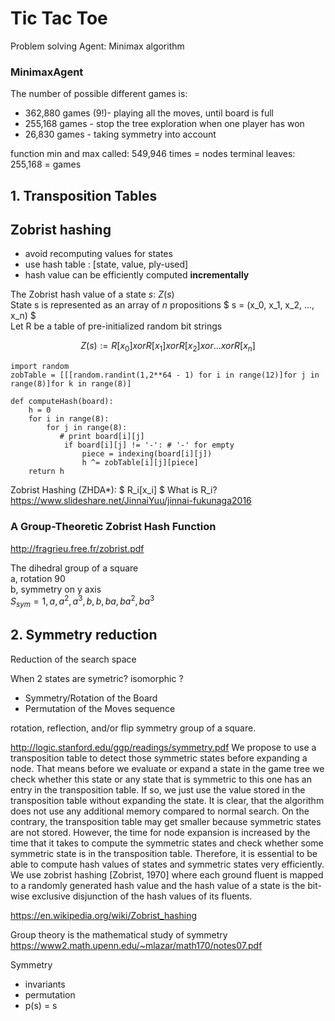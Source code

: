 # Tic Tac Toe

Problem solving Agent: Minimax algorithm



### MinimaxAgent

The number of possible different games is:
* 362,880 games (9!)- playing all the moves, until board is full
* 255,168 games - stop the tree exploration when one player has won
* 26,830 games - taking symmetry into account


function min and max called: 549,946 times = nodes
terminal leaves: 255,168 = games


## 1. Transposition Tables



## Zobrist hashing 

- avoid recomputing values for states
- use hash table : [state, value, ply-used]
- hash value can be efficiently computed __incrementally__

The Zobrist hash value of a state $s$: $Z(s)$  
State s is represented as an array of $n$ propositions $ s = (x_0, x_1, x_2, ..., x_n) $  
Let R be a table of pre-initialized random bit strings  

$$ Z(s) := R[x_0] xor R[x_1] xor R[x_2] xor ... xor R[x_n]$$


``` 
import random
zobTable = [[[random.randint(1,2**64 - 1) for i in range(12)]for j in range(8)]for k in range(8)]

def computeHash(board):
    h = 0
    for i in range(8):
        for j in range(8):
           # print board[i][j]
            if board[i][j] != '-': # '-' for empty
                piece = indexing(board[i][j])
                h ^= zobTable[i][j][piece]
    return h
```

Zobrist Hashing (ZHDA*): $ R_i[x_i] $ What is R_i? https://www.slideshare.net/JinnaiYuu/jinnai-fukunaga2016

### A Group-Theoretic Zobrist Hash Function
http://fragrieu.free.fr/zobrist.pdf  

The dihedral group of a square  
a, rotation 90  
b, symmetry on y axis  
$S_{sym} = { 1, a, a^2, a^3, b, b, ba, ba^2, ba^3}$

## 2. Symmetry reduction

Reduction of the search space 

When 2 states are symetric? isomorphic ?

* Symmetry/Rotation of the Board
* Permutation of the Moves sequence

rotation, reflection, and/or flip
symmetry group of a square.


http://logic.stanford.edu/ggp/readings/symmetry.pdf 
We propose to use a transposition table to detect those symmetric states before expanding a node. That means before we evaluate or expand a state in the game tree we check whether this state or any state that is symmetric to this one has an entry in the transposition table. If so, we just use the value stored in the transposition table without expanding the state. It is clear, that the algorithm does not use any additional memory compared to normal search. On the contrary, the transposition table may get smaller because symmetric states are not stored. However, the time for node expansion is increased by the time that it takes to compute the symmetric states and check whether some symmetric state is in the transposition table.
Therefore, it is essential to be able to compute hash values of states and symmetric states very efficiently. We use zobrist hashing [Zobrist, 1970] where each ground fluent is mapped to a randomly generated hash value and the hash value of a state is the bit-wise exclusive disjunction of the hash values of its fluents. 

https://en.wikipedia.org/wiki/Zobrist_hashing

Group theory is the mathematical study of symmetry
https://www2.math.upenn.edu/~mlazar/math170/notes07.pdf

Symmetry
- invariants
- permutation
- p(s) = s








